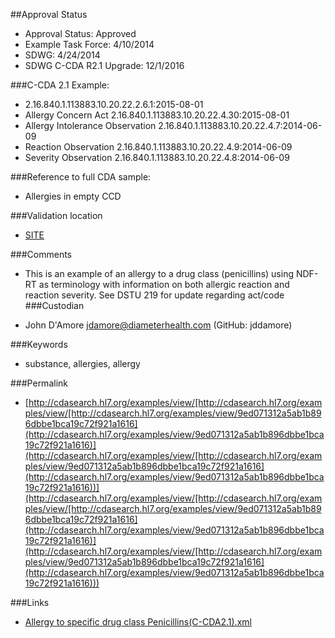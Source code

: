 ##Approval Status 

* Approval Status: Approved
* Example Task Force: 4/10/2014
* SDWG: 4/24/2014
* SDWG C-CDA R2.1 Upgrade: 12/1/2016    

###C-CDA 2.1 Example: 

* 2.16.840.1.113883.10.20.22.2.6.1:2015-08-01
* Allergy Concern Act 2.16.840.1.113883.10.20.22.4.30:2015-08-01
* Allergy Intolerance Observation 2.16.840.1.113883.10.20.22.4.7:2014-06-09
* Reaction Observation 2.16.840.1.113883.10.20.22.4.9:2014-06-09
* Severity Observation 2.16.840.1.113883.10.20.22.4.8:2014-06-09

###Reference to full CDA sample:
* Allergies in empty CCD


###Validation location

* [SITE](https://sitenv.org/c-cda-validator)


###Comments

* This is an example of an allergy to a drug class (penicillins) using NDF-RT as terminology with information on both allergic reaction and reaction severity. See DSTU 219 for update regarding act/code
###Custodian

* John D'Amore jdamore@diameterhealth.com (GitHub: jddamore)



###Keywords

* substance, allergies, allergy


###Permalink 

* [http://cdasearch.hl7.org/examples/view/[http://cdasearch.hl7.org/examples/view/[http://cdasearch.hl7.org/examples/view/9ed071312a5ab1b896dbbe1bca19c72f921a1616](http://cdasearch.hl7.org/examples/view/9ed071312a5ab1b896dbbe1bca19c72f921a1616)](http://cdasearch.hl7.org/examples/view/[http://cdasearch.hl7.org/examples/view/9ed071312a5ab1b896dbbe1bca19c72f921a1616](http://cdasearch.hl7.org/examples/view/9ed071312a5ab1b896dbbe1bca19c72f921a1616))](http://cdasearch.hl7.org/examples/view/[http://cdasearch.hl7.org/examples/view/[http://cdasearch.hl7.org/examples/view/9ed071312a5ab1b896dbbe1bca19c72f921a1616](http://cdasearch.hl7.org/examples/view/9ed071312a5ab1b896dbbe1bca19c72f921a1616)](http://cdasearch.hl7.org/examples/view/[http://cdasearch.hl7.org/examples/view/9ed071312a5ab1b896dbbe1bca19c72f921a1616](http://cdasearch.hl7.org/examples/view/9ed071312a5ab1b896dbbe1bca19c72f921a1616)))

###Links 

* [Allergy to specific drug class Penicillins(C-CDA2.1).xml](https://github.com/HL7/C-CDA-Examples/tree/master/Allergies/Allergy%20to%20specific%20drug%20class%20Penicillins/Allergy%20to%20specific%20drug%20class%20Penicillins%28C-CDA2.1%29.xml)

